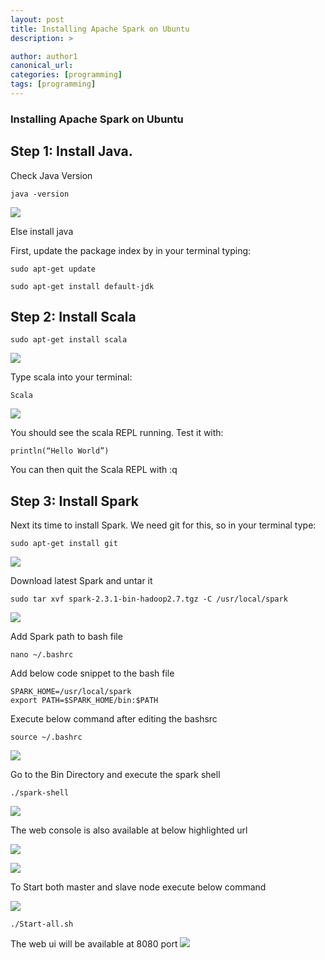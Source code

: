 ```yaml
---
layout: post
title: Installing Apache Spark on Ubuntu
description: >

author: author1
canonical_url:
categories: [programming]
tags: [programming]
---
```

### Installing Apache Spark on Ubuntu

## Step 1: Install Java.

Check Java Version
```
java -version
```
![](/Tathastu/images/2018/installingspark/1.png)

Else install java

First, update the package index by in your terminal typing:
```
sudo apt-get update

sudo apt-get install default-jdk
```
## Step 2: Install Scala
```
sudo apt-get install scala
```
![](/Tathastu/images/2018/installingspark/2.png)

Type scala into your terminal:
```
Scala
```
![](/Tathastu/images/2018/installingspark/3.png)

You should see the scala REPL running. Test it with:
```
println(“Hello World”)
```
You can then quit the Scala REPL with
:q

## Step 3: Install Spark
Next its time to install Spark. We need git for this, so in your terminal type:
```
sudo apt-get install git
```
![](/Tathastu/images/2018/installingspark/4.png)


Download latest Spark and untar it
```
sudo tar xvf spark-2.3.1-bin-hadoop2.7.tgz -C /usr/local/spark
```
![](/Tathastu/images/2018/installingspark/5.png)


Add Spark path to bash file
```
nano ~/.bashrc
```
Add below code snippet to the bash file
```
SPARK_HOME=/usr/local/spark
export PATH=$SPARK_HOME/bin:$PATH
```
Execute below command after editing the bashsrc
```
source ~/.bashrc
```
![](/Tathastu/images/2018/installingspark/6.png)

Go to the Bin Directory and execute the spark shell
```
./spark-shell
```
![](/Tathastu/images/2018/installingspark/7.png)



The web console is also available at below highlighted url

![](/Tathastu/images/2018/installingspark/8.png)


![](/Tathastu/images/2018/installingspark/9.png)

To Start both master and slave node execute below command

![](/Tathastu/images/2018/installingspark/10.png)

```
./Start-all.sh
```
The web ui will be available at 8080 port
![](/Tathastu/images/2018/installingspark/11.png)





[docs]: ../../docs/README.md
